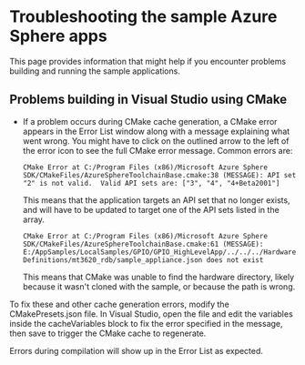 # Troubleshooting the sample Azure Sphere apps

This page provides information that might help if you encounter problems building and running the sample applications.

## Problems building in Visual Studio using CMake

- If a problem occurs during CMake cache generation, a CMake error appears in the Error List window along with a message explaining what went wrong. You might have to click on the outlined arrow to the left of the error icon to see the full CMake error message. Common errors are:

   `CMake Error at C:/Program Files (x86)/Microsoft Azure Sphere SDK/CMakeFiles/AzureSphereToolchainBase.cmake:38 (MESSAGE): API set "2" is not valid.  Valid API sets are: ["3", "4", "4+Beta2001"]`

   This means that the application targets an API set that no longer exists, and will have to be updated to target one of the API sets listed in the array.

   `CMake Error at C:/Program Files (x86)/Microsoft Azure Sphere SDK/CMakeFiles/AzureSphereToolchainBase.cmake:61 (MESSAGE): E:/AppSamples/LocalSamples/GPIO/GPIO_HighLevelApp/../../../HardwareDefinitions/mt3620_rdb/sample_appliance.json does not exist`

   This means that CMake was unable to find the hardware directory, likely because it wasn't cloned with the sample, or because the path is wrong.

To fix these and other cache generation errors, modify the CMakePresets.json file. In Visual Studio, open the file and edit the variables inside the cacheVariables block to fix the error specified in the message, then save to trigger the CMake cache to regenerate.

Errors during compilation will show up in the Error List as expected.
